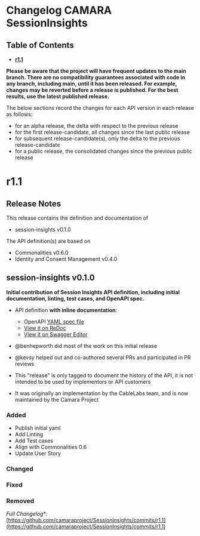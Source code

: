 # Changelog CAMARA SessionInsights

## Table of Contents

- **[r1.1](#r11)**

**Please be aware that the project will have frequent updates to the main branch. There are no compatibility guarantees associated with code in any branch, including main, until it has been released. For example, changes may be reverted before a release is published. For the best results, use the latest published release.**

The below sections record the changes for each API version in each release as follows:

- for an alpha release, the delta with respect to the previous release
- for the first release-candidate, all changes since the last public release
- for subsequent release-candidate(s), only the delta to the previous release-candidate
- for a public release, the consolidated changes since the previous public release

# r1.1

## Release Notes

This release contains the definition and documentation of

- session-insights v0.1.0

The API definition(s) are based on

- Commonalities v0.6.0
- Identity and Consent Management v0.4.0

## session-insights v0.1.0

**Initial contribution of Session Insights API definition, including initial documentation, linting, test cases, and OpenAPI spec.**

- API definition **with inline documentation**:
  - OpenAPI [YAML spec file](https://github.com/camaraproject/SessionInsights/blob/r1.1/main/code/API_definitions/session-insights.yaml)
  - [View it on ReDoc](https://redocly.github.io/redoc/?url=https://raw.githubusercontent.com/camaraproject/SessionInsights/r1.1/code/API_definitions/session-insights.yaml&nocors)
  - [View it on Swagger Editor](https://editor.swagger.io/?url=https://raw.githubusercontent.com/camaraproject/SessionInsights/r1.1/code/API_definitions/session-insights.yaml)

- @benhepworth did most of the work on this initial release
- @kevsy helped out and co-authored several PRs and participated in PR reviews
- This "release" is only tagged to document the history of the API, it is not intended to be used by implementors or API customers
- It was originally an implementation by the CableLabs team, and is now maintained by the Camara Project

### Added

- Publish initial yaml
- Add Linting
- Add Test cases
- Align with Commonalities 0.6
- Update User Story

### Changed

### Fixed

### Removed

*Full Changelog**: [https://github.com/camaraproject/SessionInsights/commits/r1.1](https://github.com/camaraproject/SessionInsights/commits/r1.1)
